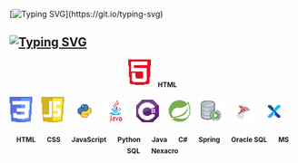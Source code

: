 <!--타이틀-->
[![Typing SVG](https://readme-typing-svg.demolab.com?font=Doto&pause=1000&color=FFFFFF&width=435&lines=Happy+Coding!)](https://git.io/typing-svg)

<!--  -->
## [![Typing SVG](https://readme-typing-svg.demolab.com?font=Doto&pause=1000&color=FFFFFF&repeat=false&width=435&lines=%F0%9F%92%A1+Tech+Stack+%26+Experience)](https://git.io/typing-svg)

<p align="center">
  <p align="center">
    <img src="https://raw.githubusercontent.com/BinHyun/BinHyun/main/assets/icons/HTML_icon.png" width="40" title="HTML" />&nbsp;&nbsp;
    <sub><b>HTML</b></sub>
  </p>
  
  <img src="https://raw.githubusercontent.com/BinHyun/BinHyun/main/assets/icons/CSS_icon.png" width="40" title="CSS" />
  &nbsp;&nbsp;
  <img src="https://raw.githubusercontent.com/BinHyun/BinHyun/main/assets/icons/JS_icon.png" width="40" title="JavaScript" />
  &nbsp;&nbsp;
  <img src="https://raw.githubusercontent.com/BinHyun/BinHyun/main/assets/icons/PYTHON_icon.png" width="40" title="Python" />
  &nbsp;&nbsp;
  <img src="https://raw.githubusercontent.com/BinHyun/BinHyun/main/assets/icons/JAVA_icon.png" width="40" title="Java" />
  &nbsp;&nbsp;
  <img src="https://raw.githubusercontent.com/BinHyun/BinHyun/main/assets/icons/C_Sharp_icon.png" width="40" title="C#" />
  &nbsp;&nbsp;
  <img src="https://raw.githubusercontent.com/BinHyun/BinHyun/main/assets/icons/SPRING_icon.png" width="40" title="Spring" />
  &nbsp;&nbsp;
  <img src="https://raw.githubusercontent.com/BinHyun/BinHyun/main/assets/icons/ORACLE_SQL_icon.png" width="40" title="Oracle SQL" />
  &nbsp;&nbsp;
  <img src="https://raw.githubusercontent.com/BinHyun/BinHyun/main/assets/icons/MS_SQL_icon.png" width="40" title="MS SQL" />
  &nbsp;&nbsp;
  <img src="https://raw.githubusercontent.com/BinHyun/BinHyun/main/assets/icons/NEXACRO_icon.png" width="40" title="Nexacro" />
</p>

<p align="center">
  <sub><b>HTML</b></sub>
  &nbsp;&nbsp;&nbsp;
  <sub><b>CSS</b></sub>
  &nbsp;&nbsp;&nbsp;
  <sub><b>JavaScript</b></sub>
  &nbsp;&nbsp;&nbsp;
  <sub><b>Python</b></sub>
  &nbsp;&nbsp;&nbsp;
  <sub><b>Java</b></sub>
  &nbsp;&nbsp;&nbsp;
  <sub><b>C#</b></sub>
  &nbsp;&nbsp;&nbsp;
  <sub><b>Spring</b></sub>
  &nbsp;&nbsp;&nbsp;
  <sub><b>Oracle SQL</b></sub>
  &nbsp;&nbsp;&nbsp;
  <sub><b>MS SQL</b></sub>
  &nbsp;&nbsp;&nbsp;
  <sub><b>Nexacro</b></sub>
</p>

<br>

<!--START_SECTION:waka-->
<!--END_SECTION:waka-->
